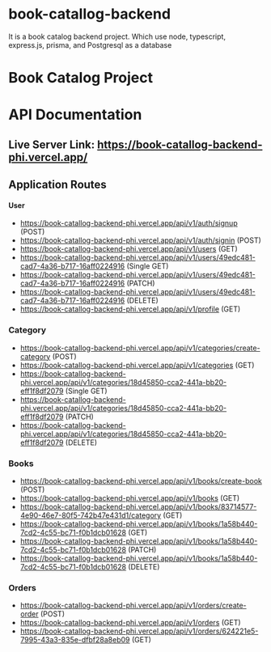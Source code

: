 # book-catallog-backend
It is a book catalog backend project.  Which use node, typescript, express.js, prisma, and Postgresql as a database

# Book Catalog Project

# API Documentation

## Live Server Link: https://book-catallog-backend-phi.vercel.app/

## Application Routes

#### User

- https://book-catallog-backend-phi.vercel.app/api/v1/auth/signup (POST)
- https://book-catallog-backend-phi.vercel.app/api/v1/auth/signin (POST)
- https://book-catallog-backend-phi.vercel.app/api/v1/users (GET)
- https://book-catallog-backend-phi.vercel.app/api/v1/users/49edc481-cad7-4a36-b717-16aff0224916 (Single GET) 
- https://book-catallog-backend-phi.vercel.app/api/v1/users/49edc481-cad7-4a36-b717-16aff0224916 (PATCH)
- https://book-catallog-backend-phi.vercel.app/api/v1/users/49edc481-cad7-4a36-b717-16aff0224916 (DELETE) 
- https://book-catallog-backend-phi.vercel.app/api/v1/profile (GET)

### Category

- https://book-catallog-backend-phi.vercel.app/api/v1/categories/create-category (POST)
- https://book-catallog-backend-phi.vercel.app/api/v1/categories (GET)
- https://book-catallog-backend-phi.vercel.app/api/v1/categories/18d45850-cca2-441a-bb20-eff1f8df2079 (Single GET) 
- https://book-catallog-backend-phi.vercel.app/api/v1/categories/18d45850-cca2-441a-bb20-eff1f8df2079 (PATCH)
- https://book-catallog-backend-phi.vercel.app/api/v1/categories/18d45850-cca2-441a-bb20-eff1f8df2079 (DELETE) 

### Books

- https://book-catallog-backend-phi.vercel.app/api/v1/books/create-book (POST)
- https://book-catallog-backend-phi.vercel.app/api/v1/books (GET)
- https://book-catallog-backend-phi.vercel.app/api/v1/books/83714577-4e90-46e7-80f5-742b47e431d1/category (GET)
- https://book-catallog-backend-phi.vercel.app/api/v1/books/1a58b440-7cd2-4c55-bc71-f0b1dcb01628 (GET)
- https://book-catallog-backend-phi.vercel.app/api/v1/books/1a58b440-7cd2-4c55-bc71-f0b1dcb01628 (PATCH)
- https://book-catallog-backend-phi.vercel.app/api/v1/books/1a58b440-7cd2-4c55-bc71-f0b1dcb01628 (DELETE)

### Orders

- https://book-catallog-backend-phi.vercel.app/api/v1/orders/create-order (POST)
- https://book-catallog-backend-phi.vercel.app/api/v1/orders (GET) 
- https://book-catallog-backend-phi.vercel.app/api/v1/orders/624221e5-7995-43a3-835e-dfbf28a8eb09 (GET)



